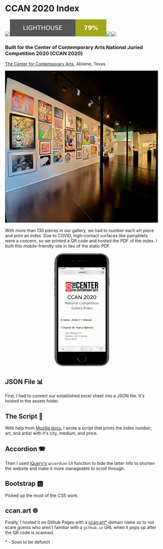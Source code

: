 # CCAN 2020 Index
<img src="https://img.shields.io/static/v1?label=No%20Maintenance%20Intended&message=X&color=red&style=for-the-badge" /><img src= "assets/lighthouse.svg" /><img src="https://img.shields.io/badge/jQuery-0769AD?style=for-the-badge&logo=jquery&logoColor=white" /><img src="https://img.shields.io/badge/Bootstrap-563D7C?style=for-the-badge&logo=bootstrap&logoColor=white" />
 

### Built for the Center of Contemporary Arts National Juried Competition 2020 (CCAN 2020)

[The Center for Contemporary Arts](https://center-arts.com), Abilene, Texas

<p align="center">
  <img height="500px" src="https://github.com/RobertKCleaves/ccan2020index/blob/main/assets/ccan_gallery_picture.jpg" alt="CCAN 2020">
</p>

With more than 130 pieces in our gallery, we had to number each art piece and print an index. Due to COVID, high-contact surfaces like pamphlets were a concern, so we printed a QR code and hosted the PDF of the index. I built this mobile-friendly site in lieu of the static PDF.

<p align="center">
  <img width="200px" src="https://github.com/RobertKCleaves/ccan2020index/blob/main/assets/index_example.gif" alt="Material Bread logo">
</p>

## JSON File 📊
First, I had to convert our established excel sheet into a JSON file. It's hosted in the assets folder.

## The Script 📄
With help from [Mozilla docs](https://developer.mozilla.org/en-US/docs/Learn/JavaScript/Objects/JSON), I wrote a script that prints the index number, art, and artist with it's city, medium, and price.

## Accordion 🪗
Then I used [jQuery's](https://jqueryui.com/accordion/)  `accordion` UI function to hide the latter info to shorten the website and make it more manageable to scroll through.

## Bootstrap 🅱️
Picked up the most of the CSS work.

## ccan.art 🌐
Finally, I hosted it on Github Pages with a [ccan.art*](http://ccan.art) domain name so to not scare guests who aren't familiar with a `github.io` URL when it pops up after the QR code is scanned.

\* - Soon to be defunct
